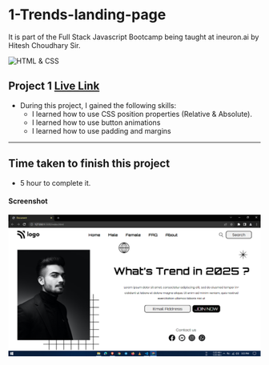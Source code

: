 # 1-Trends-landing-page
It is part of the Full Stack Javascript Bootcamp being taught at ineuron.ai by Hitesh Choudhary Sir.

![HTML & CSS](https://img.shields.io/badge/Project1-HTML%26CSS-brightgreen)


## Project 1 [Live Link](https://trends-landing-page.netlify.app/)

-   During this project, I gained the following skills:
    -   I learned how to use CSS position properties (Relative & Absolute).
    -  I learned how to use button animations
    - I learned how to use padding and margins

---

## Time taken to finish this project

-   5 hour to complete it.


#### Screenshot

![Webpage](./Screenshot/1.PNG)